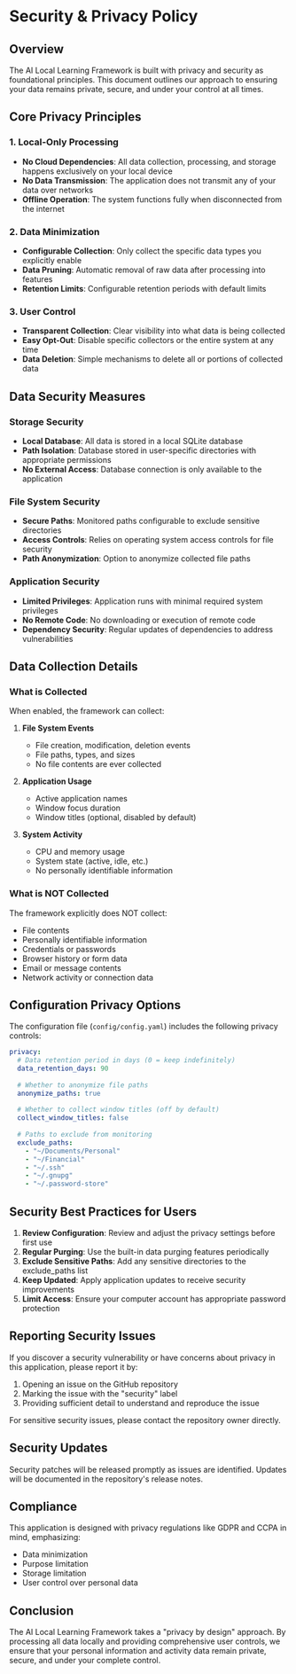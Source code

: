 # Security & Privacy Policy

## Overview

The AI Local Learning Framework is built with privacy and security as foundational principles. This document outlines our approach to ensuring your data remains private, secure, and under your control at all times.

## Core Privacy Principles

### 1. Local-Only Processing

- **No Cloud Dependencies**: All data collection, processing, and storage happens exclusively on your local device
- **No Data Transmission**: The application does not transmit any of your data over networks
- **Offline Operation**: The system functions fully when disconnected from the internet

### 2. Data Minimization

- **Configurable Collection**: Only collect the specific data types you explicitly enable
- **Data Pruning**: Automatic removal of raw data after processing into features
- **Retention Limits**: Configurable retention periods with default limits

### 3. User Control

- **Transparent Collection**: Clear visibility into what data is being collected
- **Easy Opt-Out**: Disable specific collectors or the entire system at any time
- **Data Deletion**: Simple mechanisms to delete all or portions of collected data

## Data Security Measures

### Storage Security

- **Local Database**: All data is stored in a local SQLite database
- **Path Isolation**: Database stored in user-specific directories with appropriate permissions
- **No External Access**: Database connection is only available to the application

### File System Security

- **Secure Paths**: Monitored paths configurable to exclude sensitive directories
- **Access Controls**: Relies on operating system access controls for file security
- **Path Anonymization**: Option to anonymize collected file paths

### Application Security

- **Limited Privileges**: Application runs with minimal required system privileges
- **No Remote Code**: No downloading or execution of remote code
- **Dependency Security**: Regular updates of dependencies to address vulnerabilities

## Data Collection Details

### What is Collected

When enabled, the framework can collect:

1. **File System Events**
   - File creation, modification, deletion events
   - File paths, types, and sizes
   - No file contents are ever collected

2. **Application Usage**
   - Active application names
   - Window focus duration
   - Window titles (optional, disabled by default)

3. **System Activity**
   - CPU and memory usage
   - System state (active, idle, etc.)
   - No personally identifiable information

### What is NOT Collected

The framework explicitly does NOT collect:

- File contents
- Personally identifiable information
- Credentials or passwords
- Browser history or form data
- Email or message contents
- Network activity or connection data

## Configuration Privacy Options

The configuration file (`config/config.yaml`) includes the following privacy controls:

```yaml
privacy:
  # Data retention period in days (0 = keep indefinitely)
  data_retention_days: 90
  
  # Whether to anonymize file paths
  anonymize_paths: true
  
  # Whether to collect window titles (off by default)
  collect_window_titles: false
  
  # Paths to exclude from monitoring
  exclude_paths:
    - "~/Documents/Personal"
    - "~/Financial"
    - "~/.ssh"
    - "~/.gnupg"
    - "~/.password-store"
```

## Security Best Practices for Users

1. **Review Configuration**: Review and adjust the privacy settings before first use
2. **Regular Purging**: Use the built-in data purging features periodically
3. **Exclude Sensitive Paths**: Add any sensitive directories to the exclude_paths list
4. **Keep Updated**: Apply application updates to receive security improvements
5. **Limit Access**: Ensure your computer account has appropriate password protection

## Reporting Security Issues

If you discover a security vulnerability or have concerns about privacy in this application, please report it by:

1. Opening an issue on the GitHub repository
2. Marking the issue with the "security" label
3. Providing sufficient detail to understand and reproduce the issue

For sensitive security issues, please contact the repository owner directly.

## Security Updates

Security patches will be released promptly as issues are identified. Updates will be documented in the repository's release notes.

## Compliance

This application is designed with privacy regulations like GDPR and CCPA in mind, emphasizing:

- Data minimization
- Purpose limitation
- Storage limitation
- User control over personal data

## Conclusion

The AI Local Learning Framework takes a "privacy by design" approach. By processing all data locally and providing comprehensive user controls, we ensure that your personal information and activity data remain private, secure, and under your complete control.